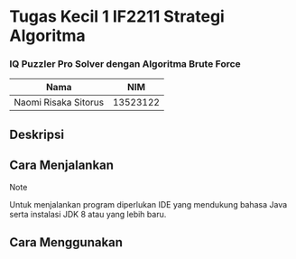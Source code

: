# Tugas Kecil 1 IF2211 Strategi Algoritma
### IQ Puzzler Pro Solver dengan Algoritma Brute Force
| Nama | NIM |
|------|-----|
| Naomi Risaka Sitorus | 13523122 |

## Deskripsi

## Cara Menjalankan
> [!NOTE]
> Untuk menjalankan program diperlukan IDE yang mendukung bahasa Java serta instalasi JDK 8 atau yang lebih baru.

## Cara Menggunakan
